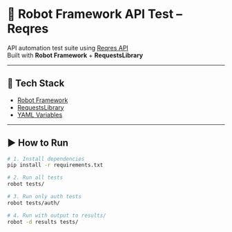 # 🤖 Robot Framework API Test – Reqres

API automation test suite using [Reqres API](https://reqres.in)  
Built with **Robot Framework** + **RequestsLibrary**

---

## 🧰 Tech Stack

- [Robot Framework](https://robotframework.org/)
- [RequestsLibrary](https://marketsquare.github.io/robotframework-requests/)
- [YAML Variables](https://robotframework.org/robotframework/latest/RobotFrameworkUserGuide.html#variable-files)

---

## ▶️ How to Run

```bash
# 1. Install dependencies
pip install -r requirements.txt

# 2. Run all tests
robot tests/

# 3. Run only auth tests
robot tests/auth/

# 4. Run with output to results/
robot -d results tests/
